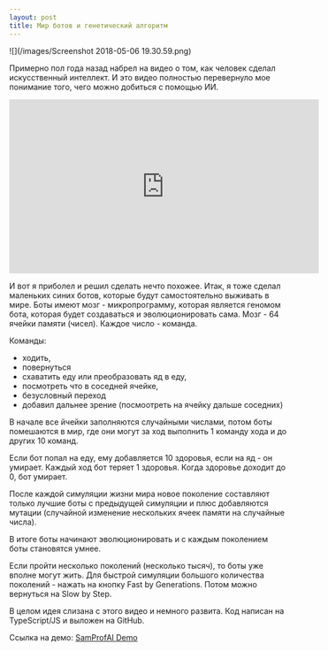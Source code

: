 ```yaml
---
layout: post
title: Мир ботов и генетический алгоритм
---
```


![](/images/Screenshot 2018-05-06 19.30.59.png)

Примерно пол года назад набрел на видео о том, как человек сделал искусственный интеллект. И это видео полностью перевернуло мое понимание того, чего можно добиться с помощью ИИ.

<iframe width="560" height="315" src="https://www.youtube.com/embed/SfEZSyvbj2w" frameborder="0" allow="accelerometer; autoplay; encrypted-media; gyroscope; picture-in-picture" allowfullscreen></iframe>

И вот я приболел и решил сделать нечто похожее.
Итак, я тоже сделал маленьких синих ботов, которые будут самостоятельно выживать в мире.
Боты имеют мозг - микропрограмму, которая является геномом бота, которая будет создаваться и эволюционировать сама.
Мозг - 64 ячейки памяти (чисел). Каждое число - команда.

Команды:
- ходить,
- повернуться
- схаватить еду или преобразовать яд в еду,
- посмотреть что в соседней ячейке,
- безусловный переход
- добавил дальнее зрение (посмоотреть на ячейку дальше соседних)

В начале все йчейки заполняются случайными числами, потом боты помешаются в мир, где они могут за ход выполнить 1 команду хода и до других 10 команд.

Если бот попал на еду, ему добавляется 10 здоровья, если на яд - он умирает. Каждый ход бот теряет 1 здоровья. Когда здоровье доходит до 0, бот умирает.

После каждой симуляции жизни мира новое поколение составляют только лучшие боты с предыдущей симуляции и плюс добавляются мутации (случайной изменение нескольких ячеек памяти на случайные числа).

В итоге боты начинают эволюционировать и с каждым поколением боты становятся умнее.

Если пройти несколько поколений (несколько тысяч), то боты уже вполне могут жить. Для быстрой симуляции большого количества поколений - нажать на кнопку Fast by Generations. Потом можно вернуться на Slow by Step.

В целом идея слизана с этого видео и немного развита. Код написан на TypeScript/JS и выложен на GitHub.

Ссылка на демо: [SamProfAI Demo](https://samprof.github.io/SamProfAI/#/world?autoStart=true)